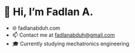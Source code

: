 # 👋 Hi, I’m Fadlan A.
- 🌐 fadlanabduh.com
- 📫 Contact me at fadlanabduh@gmail.com
- 🎓 Currently studying mechatronics engineering
